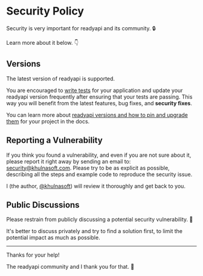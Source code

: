# Security Policy

Security is very important for readyapi and its community. 🔒

Learn more about it below. 👇

## Versions

The latest version of readyapi is supported.

You are encouraged to [write tests](https://readyapi.khulnasoft.com/tutorial/testing/) for your application and update your readyapi version frequently after ensuring that your tests are passing. This way you will benefit from the latest features, bug fixes, and **security fixes**.

You can learn more about [readyapi versions and how to pin and upgrade them](https://readyapi.khulnasoft.com/deployment/versions/) for your project in the docs.

## Reporting a Vulnerability

If you think you found a vulnerability, and even if you are not sure about it, please report it right away by sending an email to: security@khulnasoft.com. Please try to be as explicit as possible, describing all the steps and example code to reproduce the security issue.

I (the author, [@khulnasoft](https://twitter.com/khulnasoft)) will review it thoroughly and get back to you.

## Public Discussions

Please restrain from publicly discussing a potential security vulnerability. 🙊

It's better to discuss privately and try to find a solution first, to limit the potential impact as much as possible.

---

Thanks for your help!

The readyapi community and I thank you for that. 🙇
